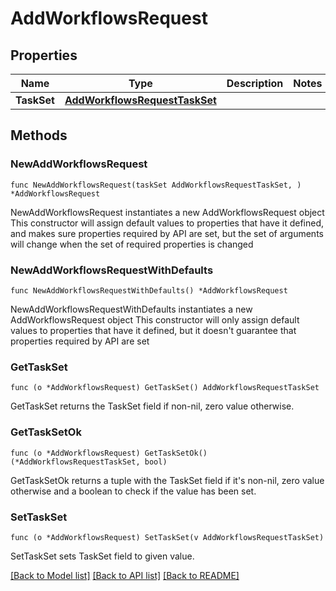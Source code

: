 # AddWorkflowsRequest

## Properties

Name | Type | Description | Notes
------------ | ------------- | ------------- | -------------
**TaskSet** | [**AddWorkflowsRequestTaskSet**](AddWorkflowsRequestTaskSet.md) |  | 

## Methods

### NewAddWorkflowsRequest

`func NewAddWorkflowsRequest(taskSet AddWorkflowsRequestTaskSet, ) *AddWorkflowsRequest`

NewAddWorkflowsRequest instantiates a new AddWorkflowsRequest object
This constructor will assign default values to properties that have it defined,
and makes sure properties required by API are set, but the set of arguments
will change when the set of required properties is changed

### NewAddWorkflowsRequestWithDefaults

`func NewAddWorkflowsRequestWithDefaults() *AddWorkflowsRequest`

NewAddWorkflowsRequestWithDefaults instantiates a new AddWorkflowsRequest object
This constructor will only assign default values to properties that have it defined,
but it doesn't guarantee that properties required by API are set

### GetTaskSet

`func (o *AddWorkflowsRequest) GetTaskSet() AddWorkflowsRequestTaskSet`

GetTaskSet returns the TaskSet field if non-nil, zero value otherwise.

### GetTaskSetOk

`func (o *AddWorkflowsRequest) GetTaskSetOk() (*AddWorkflowsRequestTaskSet, bool)`

GetTaskSetOk returns a tuple with the TaskSet field if it's non-nil, zero value otherwise
and a boolean to check if the value has been set.

### SetTaskSet

`func (o *AddWorkflowsRequest) SetTaskSet(v AddWorkflowsRequestTaskSet)`

SetTaskSet sets TaskSet field to given value.



[[Back to Model list]](../README.md#documentation-for-models) [[Back to API list]](../README.md#documentation-for-api-endpoints) [[Back to README]](../README.md)


